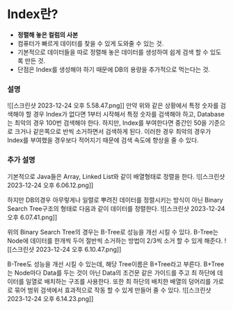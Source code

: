 # Index란?
- **정렬해 놓은 컬럼의 사본**
- 컴퓨터가 빠르게 데이터를 찾을 수 있게 도와줄 수 있는 것.
- 기본적으로 데이터들을 따로 정렬해 놓은 데이터를 생성하여 쉽게 검색 할 수 있도록 만든 것.
- 단점은 Index를 생성해야 하기 때문에 DB의 용량을 추가적으로 먹는다는 것.

### 설명
![[스크린샷 2023-12-24 오후 5.58.47.png]]
만약 위와 같은 상황에서 특정 숫자를 검색해야 할 경우 Index가 없다면 1부터 시작해서 특정 숫자를 검색해야 하고, Database는 최악의 경우 100번 검색해야 한다. 
하지만, Index를 부여한다면 중간인 50을 기준으로 크거나 같은쪽으로 반씩 소거하면서 검색하게 된다. 이러한 경우 최악의 경우가 Index를 부여했을 경우보다 적어지기 때문에 검색 속도에 향상을 줄 수 있다.

### 추가 설명
기본적으로 Java들은 Array, Linked List와 같이 배열형태로 정렬을 한다.
![[스크린샷 2023-12-24 오후 6.06.12.png]]

하지만 DB의경우 아무렇게나 일렬로 뿌려진 데이터를 정렬시키는 방식이 아닌 Binary Search Tree구조의 형태로 다음과 같이 데이터를 정렬한다.
![[스크린샷 2023-12-24 오후 6.07.41.png]]

위의 Binary Search Tree의 경우는 B-Tree로 성능을 개선 시킬 수 있다.
B-Tree는 Node에 데이터를 한개씩 두어 절반씩 소거하는 방법이 2/3씩 소거 할 수 있게 해준다.
![[스크린샷 2023-12-24 오후 6.10.47.png]]

B-Tree도 성능을 개선 시킬 수 있는데, 해당 Tree이름은 B+Tree라고 부른다.
B+Tree는 Node마다 Data를 두는 것이 아닌 Data의 조건문 같은 가이드를 주고 최 하단에 데이터를 일열로 배치하는 구조를 사용한다.
또한 최 하단의 배치한 배열의 덩어리를 가로로 묶어 범위 검색에서 효과적으로 작동 할 수 있게 만들어 줄 수 있다.
![[스크린샷 2023-12-24 오후 6.14.23.png]]